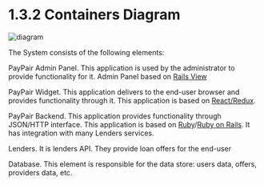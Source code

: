 # 1.3.2 Containers Diagram

![diagram](https://www.plantuml.com/plantuml/svg/0/XLLDRzim3BtxLt3TOIsMDJlqDBH5qw-rGz9c-K2nKy3OTA95bZn9hkSD_U-ZP2TpcWtnnHQbnqS-aVI5TMXSaSdeZL2nB1A2fNEv_TJj6YoF5y8jYtbXoSHQELBkEDPP5nCZK3tB8Y-wLoSVXXALcmxwNOcEh6FJx8fFer1aZdFlE-htlZrE9xEd-ydTh7_p-URX-l0eYknAg1mDPc0eTgWMaavFlOlpS_WT0J_Z9IQw56e1AKfBjSsH8Usgd6wPPIn-4NmC6tvvfQKsyFOaFC5wgKr2vd_siQiaGO9sIKbjndYrCBfGIGEv3K_q4aL3CbQhmpoVOP89rO638LP350PwVYsiC-YqEU2DO02Tmlg4hQoZxE2evSIhoaUd_0eGoCCMb4iD9IjgmMcO5nKuOSXss4uaBSmha1eLkuh6mUdiqaUBfl9EQvvMQEE6k15qSp7-y9nccEUjmpvvKeaFPrGm4KSpGY6jDmoDVXO9sKrAQQ5Y9xH2ALm5pmBXo_ZneNitcGp77DqEMn1jbgCY-LewzidM7Lfupow3DbBgqaBm01agN11u-TYa4fOvvSz_KQQl4tmIoO9S82ACtV5tst9VU-Jz3iHBYbV1URpKsbAGV8VYUdwOp1b_ZGxdQ2d8fArRy7rzxVlLcEk1QiyWLAepz8frmhUf5vp3N1UkFcFeHy7rN-ULrugRT_PlYY60JRV0mTbPdo_Cxy6cTT22h8rDEJHtlorFQcTh0WxqLj9FkzGvrs03zk4t2R_IrRM1hApJcJP6b_k0UjK6FdBp5tOVfj1jp5INQX_2vMt4XB9SqpuCfcrCBqtt0k8jG2mot8MyrBSr8jbkjkshyJN2Xlhs4wwZ1kj1hq-sEpQ0DbN1J0rBFLJQfJ_YakAAwd27Kial7k0yS_r0mJYcd6jjNTkDYsQuxNJi8FHTqoQRFBOxi76n9cz7FC0LGMzu3p7AUg9iZOis-Pgo3USnsI9OcqFxSIidTHob4Tm3eRt3_EZnW7ec5ZFcOG-Feu7le0iEtF-K_W00)

The System consists of the following elements:


PayPair Admin Panel. This application is used by the administrator to provide functionality for it. Admin Panel based on [Rails View](https://github.com/ruby/erb)

PayPair Widget. This application delivers to the end-user browser and provides functionality through it. This application is based on [React/Redux](https://github.com/reduxjs/react-redux).

PayPair Backend. This application provides functionality through JSON/HTTP interface. This application is based on [Ruby](https://www.ruby-lang.org/en/documentation/)/[Ruby on Rails](https://github.com/rails/rails). It has integration with many Lenders services. 

Lenders. It is lenders API. They provide loan offers for the end-user

Database. This element is responsible for the data store: users data, offers, providers data, etc.